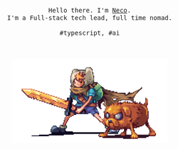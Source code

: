 <p align="center">
  <br>
  <br>
  <br>
  <samp>Hello there. I'm <a href="https://necmttn.com">Neco</a>.<br> I'm a Full-stack tech lead, full time nomad.<br><br>#typescript, #ai </samp>
  <br>
  <br>
  <br>
  <br>
  <img src="https://github.com/Necmttn/Necmttn/blob/master/preview.gif" width="350" />
</p>
